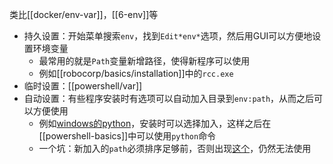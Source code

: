 类比[[docker/env-var]]，[[6-env]]等
- 持久设置：开始菜单搜索`env`，找到`Edit*env*`选项，然后用GUI可以方便地设置环境变量
  - 最常用的就是`Path`变量新增路径，使得新程序可以使用
  - 例如[[robocorp/basics/installation]]中的`rcc.exe`
- 临时设置：[[powershell/var]]
- 自动设置：有些程序安装时有选项可以自动加入目录到`env:path`，从而之后可以方便使用
  - 例如[windows的python](https://www.python.org/downloads/windows/)，安装时可以选择加入，这样之后在[[powershell-basics]]中可以使用`python`命令
  - 一个坑：新加入的`path`必须排序足够前，否则出现[这个](https://cloud.tencent.com/developer/article/1652685)，仍然无法使用